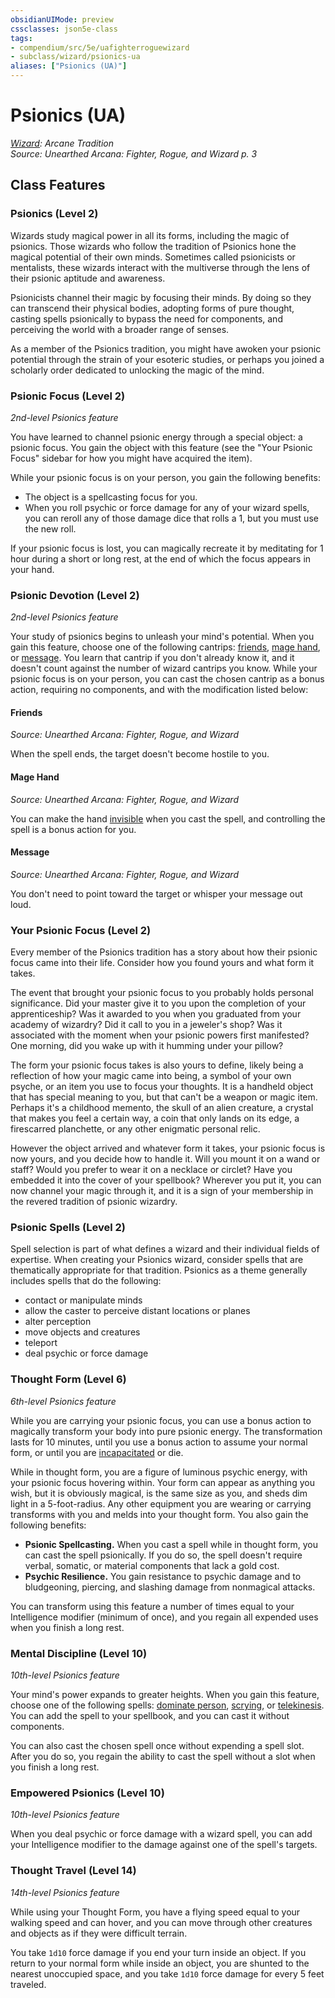 ```yaml
---
obsidianUIMode: preview
cssclasses: json5e-class
tags:
- compendium/src/5e/uafighterroguewizard
- subclass/wizard/psionics-ua
aliases: ["Psionics (UA)"]
---
```

# Psionics (UA)
*[Wizard](wizard.md): Arcane Tradition*  
*Source: Unearthed Arcana: Fighter, Rogue, and Wizard p. 3*  


## Class Features

### Psionics (Level 2)

Wizards study magical power in all its forms, including the magic of psionics. Those wizards who follow the tradition of Psionics hone the magical potential of their own minds. Sometimes called psionicists or mentalists, these wizards interact with the multiverse through the lens of their psionic aptitude and awareness.

Psionicists channel their magic by focusing their minds. By doing so they can transcend their physical bodies, adopting forms of pure thought, casting spells psionically to bypass the need for components, and perceiving the world with a broader range of senses.

As a member of the Psionics tradition, you might have awoken your psionic potential through the strain of your esoteric studies, or perhaps you joined a scholarly order dedicated to unlocking the magic of the mind.

### Psionic Focus (Level 2)

*2nd-level Psionics feature*

You have learned to channel psionic energy through a special object: a psionic focus. You gain the object with this feature (see the "Your Psionic Focus" sidebar for how you might have acquired the item).

While your psionic focus is on your person, you gain the following benefits:

- The object is a spellcasting focus for you.  
- When you roll psychic or force damage for any of your wizard spells, you can reroll any of those damage dice that rolls a 1, but you must use the new roll.  

If your psionic focus is lost, you can magically recreate it by meditating for 1 hour during a short or long rest, at the end of which the focus appears in your hand.

### Psionic Devotion (Level 2)

*2nd-level Psionics feature*

Your study of psionics begins to unleash your mind's potential. When you gain this feature, choose one of the following cantrips: [friends](/Systems/5e/spells/friends.md), [mage hand](/Systems/5e/spells/mage-hand.md), or [message](/Systems/5e/spells/message.md). You learn that cantrip if you don't already know it, and it doesn't count against the number of wizard cantrips you know. While your psionic focus is on your person, you can cast the chosen cantrip as a bonus action, requiring no components, and with the modification listed below:

#### Friends
_Source: Unearthed Arcana: Fighter, Rogue, and Wizard_

When the spell ends, the target doesn't become hostile to you.

#### Mage Hand
_Source: Unearthed Arcana: Fighter, Rogue, and Wizard_

You can make the hand [invisible](/Systems/5e/rules/conditions.md#invisible) when you cast the spell, and controlling the spell is a bonus action for you.

#### Message
_Source: Unearthed Arcana: Fighter, Rogue, and Wizard_

You don't need to point toward the target or whisper your message out loud.

### Your Psionic Focus (Level 2)

Every member of the Psionics tradition has a story about how their psionic focus came into their life. Consider how you found yours and what form it takes.

The event that brought your psionic focus to you probably holds personal significance. Did your master give it to you upon the completion of your apprenticeship? Was it awarded to you when you graduated from your academy of wizardry? Did it call to you in a jeweler's shop? Was it associated with the moment when your psionic powers first manifested? One morning, did you wake up with it humming under your pillow?

The form your psionic focus takes is also yours to define, likely being a reflection of how your magic came into being, a symbol of your own psyche, or an item you use to focus your thoughts. It is a handheld object that has special meaning to you, but that can't be a weapon or magic item. Perhaps it's a childhood memento, the skull of an alien creature, a crystal that makes you feel a certain way, a coin that only lands on its edge, a firescarred planchette, or any other enigmatic personal relic.

However the object arrived and whatever form it takes, your psionic focus is now yours, and you decide how to handle it. Will you mount it on a wand or staff? Would you prefer to wear it on a necklace or circlet? Have you embedded it into the cover of your spellbook? Wherever you put it, you can now channel your magic through it, and it is a sign of your membership in the revered tradition of psionic wizardry.

### Psionic Spells (Level 2)

Spell selection is part of what defines a wizard and their individual fields of expertise. When creating your Psionics wizard, consider spells that are thematically appropriate for that tradition. Psionics as a theme generally includes spells that do the following:

- contact or manipulate minds  
- allow the caster to perceive distant locations or planes  
- alter perception  
- move objects and creatures  
- teleport  
- deal psychic or force damage  

### Thought Form (Level 6)

*6th-level Psionics feature*

While you are carrying your psionic focus, you can use a bonus action to magically transform your body into pure psionic energy. The transformation lasts for 10 minutes, until you use a bonus action to assume your normal form, or until you are [incapacitated](/Systems/5e/rules/conditions.md#incapacitated) or die.

While in thought form, you are a figure of luminous psychic energy, with your psionic focus hovering within. Your form can appear as anything you wish, but it is obviously magical, is the same size as you, and sheds dim light in a 5-foot-radius. Any other equipment you are wearing or carrying transforms with you and melds into your thought form. You also gain the following benefits:

- **Psionic Spellcasting.** When you cast a spell while in thought form, you can cast the spell psionically. If you do so, the spell doesn't require verbal, somatic, or material components that lack a gold cost.  
- **Psychic Resilience.** You gain resistance to psychic damage and to bludgeoning, piercing, and slashing damage from nonmagical attacks.  

You can transform using this feature a number of times equal to your Intelligence modifier (minimum of once), and you regain all expended uses when you finish a long rest.

### Mental Discipline (Level 10)

*10th-level Psionics feature*

Your mind's power expands to greater heights. When you gain this feature, choose one of the following spells: [dominate person](/Systems/5e/spells/dominate-person.md), [scrying](/Systems/5e/spells/scrying.md), or [telekinesis](/Systems/5e/spells/telekinesis.md). You can add the spell to your spellbook, and you can cast it without components.

You can also cast the chosen spell once without expending a spell slot. After you do so, you regain the ability to cast the spell without a slot when you finish a long rest.

### Empowered Psionics (Level 10)

*10th-level Psionics feature*

When you deal psychic or force damage with a wizard spell, you can add your Intelligence modifier to the damage against one of the spell's targets.

### Thought Travel (Level 14)

*14th-level Psionics feature*

While using your Thought Form, you have a flying speed equal to your walking speed and can hover, and you can move through other creatures and objects as if they were difficult terrain.

You take `1d10` force damage if you end your turn inside an object. If you return to your normal form while inside an object, you are shunted to the nearest unoccupied space, and you take `1d10` force damage for every 5 feet traveled.